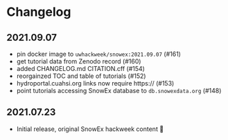 # Changelog

## 2021.09.07
- pin docker image to `uwhackweek/snowex:2021.09.07` (#161)
- get tutorial data from Zenodo record (#160)
- added CHANGELOG.md CITATION.cff (#154)
- reorgainzed TOC and table of tutorials (#152)
- hydroportal.cuahsi.org links now require https:// (#153)
- point tutorials accessing SnowEx database to `db.snowexdata.org` (#148)

## 2021.07.23
- Initial release, original SnowEx hackweek content 🎉
